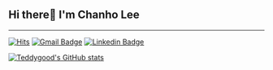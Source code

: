 ## Hi there👋 I'm Chanho Lee

---

[![Hits](https://hits.seeyoufarm.com/api/count/incr/badge.svg?url=https%3A%2F%2Fgithub.com%2Fteddygood)](https://github.com/teddygood)
[![Gmail Badge](https://img.shields.io/badge/-Gmail-d14836?style=flat-square&logo=Gmail&logoColor=white&link=mailto:ibear6954@gmail.com)](mailto:ibear6954@gmail.com)
[![Linkedin Badge](https://img.shields.io/badge/-LinkedIn-blue?style=flat-square&logo=Linkedin&logoColor=white&link=https://www.linkedin.com/in/chan-ho-ohk-3a902a80/)](https://www.linkedin.com/in/chanho-lee-7aab681a2/)

[![Teddygood's GitHub stats](https://github-readme-stats.vercel.app/api?username=teddygood&show_icons=true&include_all_commits=true&theme=material-palenight&hide_border=true&count_private=true)](https://github.com/anuraghazra/github-readme-stats)

<!-- [![Top Langs](https://github-readme-stats.vercel.app/api/top-langs/?username=teddygood&layout=compact)](https://github.com/teddygood/teddygood)  -->
<!--
**teddygood/teddygood** is a ✨ _special_ ✨ repository because its `README.md` (this file) appears on your GitHub profile.

Here are some ideas to get you started:

- 🔭 I’m currently working on ...
- 🌱 I’m currently learning ...
- 👯 I’m looking to collaborate on ...
- 🤔 I’m looking for help with ...
- 💬 Ask me about ...
- 📫 How to reach me: ...
- 😄 Pronouns: ...
- ⚡ Fun fact: ...
-->
